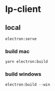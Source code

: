 # lp-client

## local

```
electron:serve
```

### build mac

```
yarn electron:build
```

### build windows

```
electron:build --win
```
